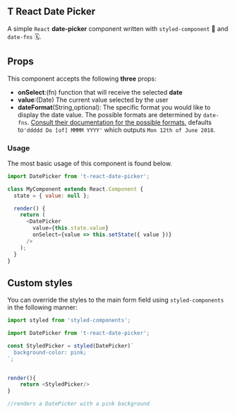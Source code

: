 ## T React Date Picker

A simple `React` **date-picker** component written with `styled-component` 💅 and `date-fns` 🗓.

## Props

This component accepts the following **three** props:

- **onSelect**:(fn) function that will receive the selected **date**
- **value**:(Date) The current value selected by the user
- **dateFormat**(String,optional): The specific format you would like to display the date value. The possible formats are determined by `date-fns`. [Consult their documentation for the possible formats.](https://date-fns.org/v1.29.0/docs/format) defaults to`'ddddd Do [of] MMMM YYYY'` which outputs `Mon 12th of June 2018`.

### Usage

The most basic usage of this component is found below.

```javascript
import DatePicker from 't-react-date-picker';

class MyComponent extends React.Component {
  state = { value: null };

  render() {
    return (
      <DatePicker
        value={this.state.value}
        onSelect={value => this.setState({ value })}
      />
    );
  }
}
```

## Custom styles

You can override the styles to the main form field using `styled-components` in the following manner:

```javascript
import styled from 'styled-components';

import DatePicker from 't-react-date-picker';

const StyledPicker = styled(DatePicker)`
  background-color: pink;
`;


render(){
    return <StyledPicker/>
}

//renders a DatePicker with a pink background
```
